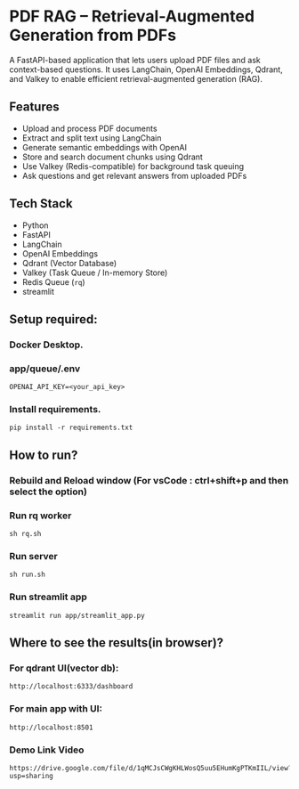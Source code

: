 # PDF RAG – Retrieval-Augmented Generation from PDFs

A FastAPI-based application that lets users upload PDF files and ask context-based questions. It uses LangChain, OpenAI Embeddings, Qdrant, and Valkey to enable efficient retrieval-augmented generation (RAG).

## Features

- Upload and process PDF documents
- Extract and split text using LangChain
- Generate semantic embeddings with OpenAI
- Store and search document chunks using Qdrant
- Use Valkey (Redis-compatible) for background task queuing
- Ask questions and get relevant answers from uploaded PDFs

## Tech Stack

- Python
- FastAPI
- LangChain
- OpenAI Embeddings
- Qdrant (Vector Database)
- Valkey (Task Queue / In-memory Store)
- Redis Queue (`rq`)
- streamlit

## Setup required:

### Docker Desktop.
### app/queue/.env
    OPENAI_API_KEY=<your_api_key>
### Install requirements.
    pip install -r requirements.txt

## How to run?

### Rebuild and Reload window (For vsCode : ctrl+shift+p and then select the option)
### Run rq worker
    sh rq.sh
### Run server
    sh run.sh
### Run streamlit app
    streamlit run app/streamlit_app.py


## Where to see the results(in browser)?

### For qdrant UI(vector db):
    http://localhost:6333/dashboard
### For main app with UI:
    http://localhost:8501

### Demo Link Video
    https://drive.google.com/file/d/1qMCJsCWgKHLWosQ5uu5EHumKgPTKmIIL/view?usp=sharing
